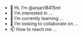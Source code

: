 - 👋 Hi, I’m @anjan18415ml
- 👀 I’m interested in ...
- 🌱 I’m currently learning ...
- 💞️ I’m looking to collaborate on ...
- 📫 How to reach me ...

<!---
anjan18415ml/anjan18415ml is a ✨ special ✨ repository because its `README.md` (this file) appears on your GitHub profile.
You can click the Preview link to take a look at your changes.
--->
